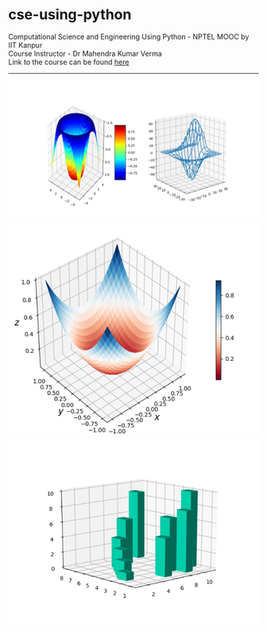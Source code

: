# cse-using-python
Computational Science and Engineering Using Python - NPTEL MOOC by IIT Kanpur </br>
Course Instructor - Dr Mahendra Kumar Verma </br>
Link to the course can be found [here](https://nptel.ac.in/courses/115/104/115104095/) </br>

---
![Screenshot](Best.png)
![Screenshot](parabloid.png)
![Screenshot](3dbarchart.png)
